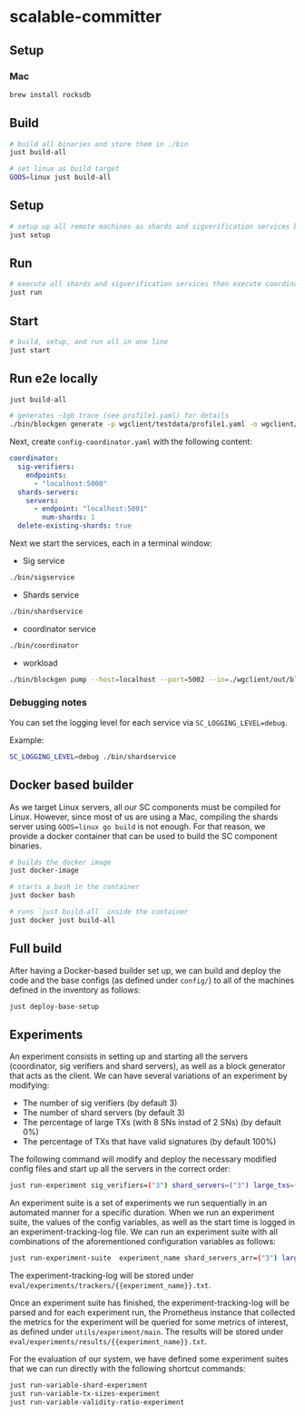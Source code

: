 # scalable-committer

## Setup

### Mac

```bash
brew install rocksdb
```

## Build

```bash
# build all binaries and store them in ./bin
just build-all

# set linux as build target
GOOS=linux just build-all
```

## Setup

```bash
# setup up all remote machines as shards and sigverification services by copying over config and bin files
just setup
```

## Run

```bash
# execute all shards and sigverification services then execute coordinator
just run
```

## Start

```bash
# build, setup, and run all in one line
just start
```


## Run e2e locally

```bash
just build-all

# generates ~1gb trace (see profile1.yaml) for details
./bin/blockgen generate -p wgclient/testdata/profile1.yaml -o wgclient/out/blocks
```

Next, create `config-coordinator.yaml` with the following content:

```yaml
coordinator:
  sig-verifiers:
    endpoints:
      - "localhost:5000"
  shards-servers:
    servers:
      - endpoint: "localhost:5001"
        num-shards: 1
  delete-existing-shards: true
```

Next we start the services, each in a terminal window:

- Sig service
```bash
./bin/sigservice
```

- Shards service
```bash
./bin/shardservice
```

- coordinator service
```bash
./bin/coordinator
```

- workload
```bash
./bin/blockgen pump --host=localhost --port=5002 --in=./wgclient/out/blocks
```

### Debugging notes

You can set the logging level for each service via `SC_LOGGING_LEVEL=debug`.

Example:
```bash
SC_LOGGING_LEVEL=debug ./bin/shardservice
```

## Docker based builder

As we target Linux servers, all our SC components must be compiled for Linux.
However, since most of us are using a Mac, compiling the shards server using `GOOS=linux go build` is not enough.
For that reason, we provide a docker container that can be used to build the SC component binaries.

```bash
# builds the docker image
just docker-image

# starts a bash in the container
just docker bash

# runs `just build-all` inside the container
just docker just build-all
```

## Full build

After having a Docker-based builder set up, we can build and deploy the code and the base configs (as defined under `config/`) to all of the machines defined in the inventory as follows:

```bash
just deploy-base-setup
```

## Experiments

An experiment consists in setting up and starting all the servers (coordinator, sig verifiers and shard servers), as well as a block generator that acts as the client. We can have several variations of an experiment by modifying:

* The number of sig verifiers (by default 3)
* The number of shard servers (by default 3)
* The percentage of large TXs (with 8 SNs instad of 2 SNs) (by default 0%)
* The percentage of TXs that have valid signatures (by default 100%)

The following command will modify and deploy the necessary modified config files and start up all the servers in the correct order:

```bash
just run-experiment sig_verifiers=("3") shard_servers=("3") large_txs=("0.0") validity_ratio=("1.0"):
```

An experiment suite is a set of experiments we run sequentially in an automated manner for a specific duration.
When we run an experiment suite, the values of the config variables, as well as the start time is logged in an experiment-tracking-log file.
We can run an experiment suite with all combinations of the aforementioned configuration variables as follows:

```bash
just run-experiment-suite  experiment_name shard_servers_arr=("3") large_txs_arr=("0.0") validity_ratio_arr=("1.0") experiment_duration=(experiment-duration-seconds)
```

The experiment-tracking-log will be stored under `eval/experiments/trackers/{{experiment_name}}.txt`.

Once an experiment suite has finished, the experiment-tracking-log will be parsed and for each experiment run, the Prometheus instance that collected the metrics for the experiment will be queried for some metrics of interest, as defined under `utils/experiment/main`.
The results will be stored under `eval/experiments/results/{{experiment_name}}.txt`.

For the evaluation of our system, we have defined some experiment suites that we can run directly with the following shortcut commands:

```bash
just run-variable-shard-experiment
just run-variable-tx-sizes-experiment
just run-variable-validity-ratio-experiment
```